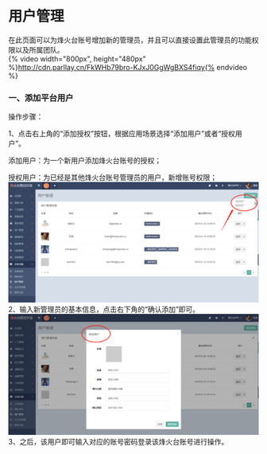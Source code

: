 # 用户管理

在此页面可以为烽火台账号增加新的管理员，并且可以直接设置此管理员的功能权限以及所属团队。  
{% video width="800px", height="480px" %}http://cdn.parllay.cn/FkWHb79bro-KJxJ0GgWgBXS4fiqy{% endvideo %}

### 一、添加平台用户

操作步骤：

1、点击右上角的“添加授权”按钮，根据应用场景选择“添加用户”或者“授权用户”。

添加用户：为一个新用户添加烽火台账号的授权；

授权用户：为已经是其他烽火台账号管理员的用户，新增账号权限；![](/assets/1516601001%281%29.png)2、输入新管理员的基本信息，点击右下角的“确认添加”即可。![](/assets/1516601296%281%29.png)3、之后，该用户即可输入对应的账号密码登录该烽火台账号进行操作。

